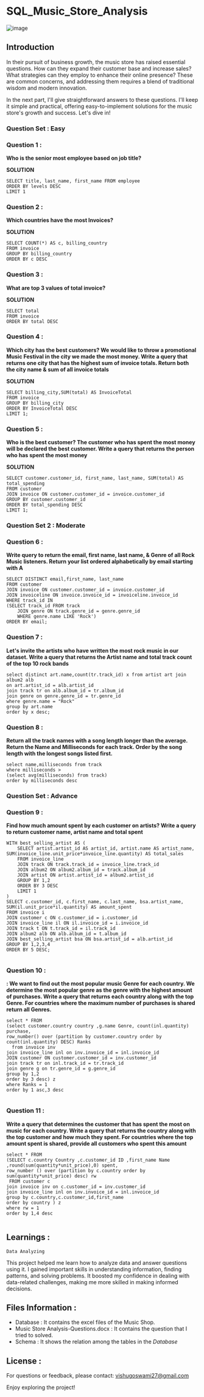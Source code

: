 # SQL_Music_Store_Analysis
![image](https://github.com/Bishalg27/SQL_Music_Store_Analysis/assets/107564589/639fc65c-9fd0-4003-a576-0c2fab8c9d43)


## Introduction
In their pursuit of business growth, the music store has raised essential questions. How can they expand their customer base and increase sales? What strategies can they employ to enhance their online presence? These are common concerns, and addressing them requires a blend of traditional wisdom and modern innovation. 

In the next part, I'll give straightforward answers to these questions. I'll keep it simple and practical, offering easy-to-implement solutions for the music store's growth and success. Let's dive in!

### Question Set : Easy



### Question 1 : 
  **Who is the senior most employee based on job title?**

  **SOLUTION**
  ```
  SELECT title, last_name, first_name FROM employee
ORDER BY levels DESC
LIMIT 1
```

### Question 2 : 
  **Which countries have the most Invoices?**

  **SOLUTION**
  
  ```
 SELECT COUNT(*) AS c, billing_country 
FROM invoice
GROUP BY billing_country
ORDER BY c DESC

```

### Question 3 : 
  **What are top 3 values of total invoice?**

  **SOLUTION**
  
  ```
SELECT total 
FROM invoice
ORDER BY total DESC
```

### Question 4 : 
  **Which city has the best customers? We would like to throw a promotional Music Festival in the city we made the most money. Write a query that returns one city that has the highest sum of invoice totals. Return both the city name & sum of all invoice totals**

  **SOLUTION**
  
  ```
SELECT billing_city,SUM(total) AS InvoiceTotal
FROM invoice
GROUP BY billing_city
ORDER BY InvoiceTotal DESC
LIMIT 1;

```

### Question 5 : 
  **Who is the best customer? The customer who has spent the most money will be declared the best customer. Write a query that returns the person who has spent the most money**

  **SOLUTION**
  
  ```
SELECT customer.customer_id, first_name, last_name, SUM(total) AS total_spending
FROM customer
JOIN invoice ON customer.customer_id = invoice.customer_id
GROUP BY customer.customer_id
ORDER BY total_spending DESC
LIMIT 1;
```

### Question Set 2 : Moderate

### Question 6 : 

**Write query to return the email, first name, last name, & Genre of all Rock Music listeners. Return your list ordered alphabetically by email starting with A**

```
SELECT DISTINCT email,first_name, last_name
FROM customer
JOIN invoice ON customer.customer_id = invoice.customer_id
JOIN invoiceline ON invoice.invoice_id = invoiceline.invoice_id
WHERE track_id IN
(SELECT track_id FROM track
	JOIN genre ON track.genre_id = genre.genre_id
	WHERE genre.name LIKE 'Rock')
ORDER BY email;
```

### Question 7 : 

**Let's invite the artists who have written the most rock music in our dataset. Write a query that returns the Artist name and total track count of the top 10 rock bands**

```
select distinct art.name,count(tr.track_id) x from artist art join album2 alb
on art.artist_id = alb.artist_id
join track tr on alb.album_id = tr.album_id
join genre on genre.genre_id = tr.genre_id
where genre.name = "Rock"
group by art.name
order by x desc;

```


### Question 8 : 

**Return all the track names with a song length longer than the average. Return the Name and Milliseconds for each track. Order by the song length with the longest songs listed first.**

```
select name,milliseconds from track
where milliseconds >
(select avg(milliseconds) from track)
order by milliseconds desc

```



### Question Set : Advance 
### Question 9 : 


**Find how much amount spent by each customer on artists? Write a query to return customer name, artist name and total spent**

```
WITH best_selling_artist AS (
	SELECT artist.artist_id AS artist_id, artist.name AS artist_name, SUM(invoice_line.unit_price*invoice_line.quantity) AS total_sales
	FROM invoice_line
	JOIN track ON track.track_id = invoice_line.track_id
	JOIN album2 ON album2.album_id = track.album_id
	JOIN artist ON artist.artist_id = album2.artist_id
	GROUP BY 1,2
	ORDER BY 3 DESC
	LIMIT 1
)
SELECT c.customer_id, c.first_name, c.last_name, bsa.artist_name, SUM(il.unit_price*il.quantity) AS amount_spent
FROM invoice i
JOIN customer c ON c.customer_id = i.customer_id
JOIN invoice_line il ON il.invoice_id = i.invoice_id
JOIN track t ON t.track_id = il.track_id
JOIN album2 alb ON alb.album_id = t.album_id
JOIN best_selling_artist bsa ON bsa.artist_id = alb.artist_id
GROUP BY 1,2,3,4
ORDER BY 5 DESC;


```

### Question 10 : 

**: We want to find out the most popular music Genre for each country. We determine the most popular genre as the genre with the highest amount of purchases. Write a query that returns each country along with the top Genre. For countries where the maximum number of purchases is shared return all Genres.**

```
select * FROM 
(select customer.country country ,g.name Genre, count(inl.quantity) purchase,
row_number() over (partition by customer.country order by count(inl.quantity) DESC) Ranks
  from invoice inv 
join invoice_line inl on inv.invoice_id = inl.invoice_id
JOIN customer ON customer.customer_id = inv.customer_id
join track tr on inl.track_id = tr.track_id
join genre g on tr.genre_id = g.genre_id
group by 1,2 
order by 3 desc) z
where Ranks = 1
order by 1 asc,3 desc


```


### Question 11 : 

****Write a query that determines the customer that has spent the most on music for each country. Write a query that returns the country along with the top customer and how much they spent. For countries where the top amount spent is shared, provide all customers who spent this amount****

```
select * FROM 
(SELECT c.country Country ,c.customer_id ID ,first_name Name ,round(sum(quantity*unit_price),0) spent,
row_number () over (partition by c.country order by sum(quantity*unit_price) desc) rw
 FROM customer c
join invoice inv on c.customer_id = inv.customer_id
join invoice_line inl on inv.invoice_id = inl.invoice_id
group by c.country,c.customer_id,first_name
order by country ) z
where rw = 1 
order by 1,4 desc


```


## Learnings : 

``` Data Analyzing ```


This project helped me learn how to analyze data and answer questions using it. I gained important skills in understanding information, finding patterns, and solving problems. It boosted my confidence in dealing with data-related challenges, making me more skilled in making informed decisions.


## Files Information : 
- Database : It contains the excel files of the Music Shop.
- Music Store Analysis-Questions.docx : It contains the question that I tried to solved.
- Schema : It shows the relation among the tables in the *Database*

## License : 
For questions or feedback, please contact: vishugoswami27@gmail.com

Enjoy exploring the project!












